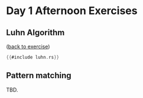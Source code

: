 # Day 1 Afternoon Exercises

## Luhn Algorithm

([back to exercise](luhn.md))

```rust
{{#include luhn.rs}}
```

## Pattern matching

TBD.

